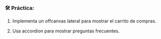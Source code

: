 
### **🛠️ Práctica:**

1.  Implementa un offcanvas lateral para mostrar el carrito de compras.
    
2.  Usa accordion para mostrar preguntas frecuentes.